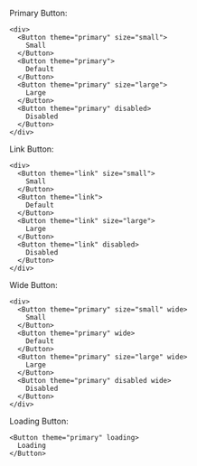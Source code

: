 Primary Button:

    <div>
      <Button theme="primary" size="small">
        Small
      </Button>
      <Button theme="primary">
        Default
      </Button>
      <Button theme="primary" size="large">
        Large
      </Button>
      <Button theme="primary" disabled>
        Disabled
      </Button>
    </div>

Link Button:

    <div>
      <Button theme="link" size="small">
        Small
      </Button>
      <Button theme="link">
        Default
      </Button>
      <Button theme="link" size="large">
        Large
      </Button>
      <Button theme="link" disabled>
        Disabled
      </Button>
    </div>

Wide Button:

    <div>
      <Button theme="primary" size="small" wide>
        Small
      </Button>
      <Button theme="primary" wide>
        Default
      </Button>
      <Button theme="primary" size="large" wide>
        Large
      </Button>
      <Button theme="primary" disabled wide>
        Disabled
      </Button>
    </div>

Loading Button:

    <Button theme="primary" loading>
      Loading
    </Button>

